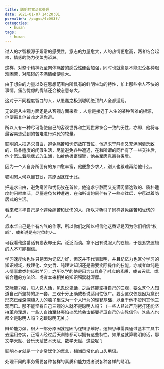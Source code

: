 ```yaml
---
title: 聪明的宽泛化处理
date: 2021-01-07 14:20:01
permalink: /pages/6b993f/
categories:
  - human
tags:
  - human
---
```



过人的才智根源于超常的感受性，意志的力量愈大，人的热情便愈高，两者结合起来，情感的能力便如虎添翼。

这样，对整个精神乃至肉体痛苦的感受性便会加强，同时也就愈是不能忍受各种艰难困苦，对障碍的不满情绪便愈大。



由于想象的力量以及在思想范围内所具有的鲜明生动的特性，加上那些令人不快的事情，痛苦忧虑的情绪还会被恣意夸大。

这对于不同程度智力的人，从愚蠢之极到聪明绝顶的人全都适用。

无论是从主观方面还是从客观方面来看 ，人愈是接近于人生的某种苦难的根源，他便离其他苦难之源愈远。

所以人有一种尽可能使自己的客观世界和主观世界符合一致的天性，亦即，他将与最容易遭受到的苦难进行殊死的较量。



聪明的人把追求自由，避免痛苦和忧伤放在首位，他追求宁静而又充满闲情逸致的、质朴适度的闲暇生活，尽量避免各种遭遇，在和所谓的同伴有了一些交往后，他宁愿过着隐居式的生活，如若他极富理智，他甚至愿意离群索居。

因为一个人自身所固有的东四愈丰富，他便愈少求人，别人也很难再给他什么。

聪明的人何以自甘寂，其原因就在于此。



把追求自由，避免痛苦和忧伤放在首位，他追求宁静而又充满闲情逸致的、质朴适度的闲暇生活，尽量避免各种遭遇，在和所谓的同伴有了一些交往后，宁愿过着隐居式的生活。

看来叔本华自己是个避免痛苦和忧伤的人，所以才吸引了同样避免痛苦和忧伤的人。

叔本华自己是个有名气的作家，所以你们之所以相信他这番话是因为你们相信“权威”，或者说是有地位的人。

可我看他这番话有虚表却无实，泛泛而谈。拿不出有说服人的逻辑，于是追求逻辑的人不可能相信。



学习速度快也许只是因为记忆力好，但这并不代表聪明，并且记忆力也区分学习的知识领域，数理化、文史哲、纯理论知识还是需要实际操作的技能，亦或者单纯是人情事故类的经验学习。之所以学的快是因为ta具备了对应的素质，或者天赋、或者合适的方法论、或者本来相关的知识积累就深厚。



交际能力强，见人说人话，见鬼说鬼话，之后还能坚持自己的三观，要么这个人知道自己所坚持的那一套，三观十分正确或者说适用性很广。要么这仅仅是因为意识形态已经深深植入人的脑子里成为一个人行为的理智基础，以至于他不赞同其他三观而已。那不能坚持自己三观的人就不是聪明人吗？（一些人经过严刑拷打还能坚持革命理想，一些人自始至终哪怕搞恐怖袭击都要捍卫自己的宗教信仰，这些人也都全是聪明人吗？这跟聪明无关。）



辩论能力强，很大一部分原因就是因为逻辑思维好。逻辑思维需要通过基本工具书去运用夯实，正常人经过后天训练都可以拥有这些特性。如果这就算聪明的话，那文学天赋、音乐天赋艺术天赋、数学天赋，这些呢？



聪明本身就是一个非常泛化的概念，相当日常化的口头用语。

处理不同的事务需要各种各样的素质和能力或者说各种各样的聪明。